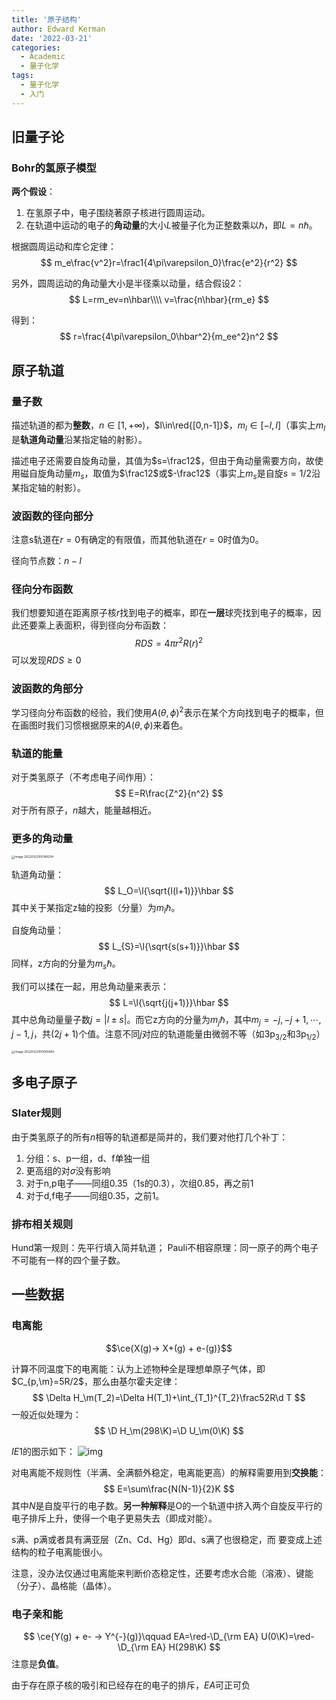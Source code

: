 ```yaml
---
title: '原子结构'
author: Edward Kerman
date: '2022-03-21'
categories:
  - Academic
  - 量子化学
tags:
  - 量子化学
  - 入门
---
```

<!-- \(
  \def\d{{\mathrm d}}
	\def\B{{\mathrm B}}
	\def\A{{\mathrm A}}
	\def\m{{\mathrm m}}
	\def\align #1{{\begin{align*} #1 \end{align*}}}
	\def\f #1#2{{\frac{\partial  #1}{\partial  #2}}}
	\def\l #1{{\left( #1\right)}}
	\def\red #1{{\color{red}{ #1}}}
	\def\green #1{{\color{green}{ #1}}}
	\def\blue #1{{\color{blue}{ #1}}}
	\def\bm #1{{\boldsymbol{ #1}}}
\) -->
## 旧量子论

### Bohr的氢原子模型

**两个假设**：
1. 在氢原子中，电子围绕著原子核进行圆周运动。
2. 在轨道中运动的电子的**角动量**的大小$L$被量子化为正整数乘以$\hbar$，即$L=n\hbar$。

根据圆周运动和库仑定律：
$$
m_e\frac{v^2}r=\frac1{4\pi\varepsilon_0}\frac{e^2}{r^2}
$$

另外，圆周运动的角动量大小是半径乘以动量，结合假设2：
$$
L=rm_ev=n\hbar\\\\
v=\frac{n\hbar}{rm_e}
$$

得到：
$$
r=\frac{4\pi\varepsilon_0\hbar^2}{m_ee^2}n^2
$$

## 原子轨道

### 量子数

描述轨道的都为**整数**，$n\in[1,+\infty)$，$l\in\red{[0,n-1]}$，$m_l\in[-l,l]$（事实上$m_l$是**轨道角动量**沿某指定轴的射影）。

描述电子还需要自旋角动量，其值为$s=\frac12$，但由于角动量需要方向，故使用磁自旋角动量$m_s$，取值为$\frac12$或$-\frac12$（事实上$m_s$是自旋$s=1/2$沿某指定轴的射影）。

### 波函数的径向部分

注意s轨道在$r=0$有确定的有限值，而其他轨道在$r=0$时值为0。

径向节点数：$n-l$

### 径向分布函数

我们想要知道在距离原子核$r$找到电子的概率，即在**一层**球壳找到电子的概率，因此还要乘上表面积，得到径向分布函数：
$$
RDS=4\pi r^2R(r)^2
$$
可以发现$RDS\ge0$

### 波函数的角部分

学习径向分布函数的经验，我们使用$A(\theta,\phi)^2$表示在某个方向找到电子的概率，但在画图时我们习惯根据原来的$A(\theta,\phi)$来着色。

### 轨道的能量

对于类氢原子（不考虑电子间作用）：
$$
E=R\frac{Z^2}{n^2}
$$
对于所有原子，$n$越大，能量越相近。

### 更多的角动量

<img src="https://image.baidu.com/search/down?url=https://tva1.sinaimg.cn/large/e6c9d24ely1h0ifiprwxtj20d80fiaam.jpg" alt="image-20220322100146204" style="zoom:33%;" />

轨道角动量：
$$
L_O=\l{\sqrt{l(l+1)}}\hbar
$$
其中关于某指定z轴的投影（分量）为$m_l\hbar$。

自旋角动量：
$$
L_{S}=\l{\sqrt{s(s+1)}}\hbar
$$
同样，z方向的分量为$m_s\hbar$。

我们可以揉在一起，用总角动量来表示：
$$
L=\l{\sqrt{j(j+1)}}\hbar
$$
其中总角动量量子数$j=|l\pm s|$。而它z方向的分量为$m_j\hbar$，其中$m_j=-j,-j+1,\cdots,j-1,j$，共$(2j+1)$个值。注意不同$j$对应的轨道能量由微弱不等（如$3\mathrm p_{3/2}$和$3\mathrm p_{1/2}$）

<img src="https://image.baidu.com/search/down?url=https://tva1.sinaimg.cn/large/e6c9d24ely1h0ifhpwth1j20nu0uagn4.jpg" alt="image-20220322100045684" style="zoom:33%;" />

## 多电子原子

### Slater规则

由于类氢原子的所有$n$相等的轨道都是简并的，我们要对他打几个补丁：

1. 分组：s、p一组，d、f单独一组
2. 更高组的对$\sigma$没有影响
3. 对于n,p电子——同组0.35（1s的0.3），次组0.85，再之前1
4. 对于d,f电子——同组0.35，之前1。

### 排布相关规则

Hund第一规则：先平行填入简并轨道；
Pauli不相容原理：同一原子的两个电子不可能有一样的四个量子数。

## 一些数据

### 电离能

$$\ce{X(g)-> X+(g) + e-(g)}$$

计算不同温度下的电离能：认为上述物种全是理想单原子气体，即$C_{p,\m}=5R/2$，那么由基尔霍夫定律：
$$
\Delta H_\m(T_2)=\Delta H(T_1)+\int_{T_1}^{T_2}\frac52R\d T
$$
一般近似处理为：
$$
\D H_\m(298\K)=\D U_\m(0\K)
$$

$IE1$的图示如下：
![img](https://image.baidu.com/search/down?url=https://tva1.sinaimg.cn/large/e6c9d24ely1h0ihgisfp4j21mv0sejvg.jpg)

对电离能不规则性（半满、全满额外稳定，电离能更高）的解释需要用到**交换能**：
$$
E=\sum\frac{N(N-1)}{2}K
$$
其中$N$是自旋平行的电子数。**另一种解释**是O的一个轨道中挤入两个自旋反平行的电子排斥上升，使得一个电子更易失去（即成对能）。

s满、p满或者具有满亚层（Zn、Cd、Hg）即d、s满了也很稳定，而
要变成上述结构的粒子电离能很小。

注意，没办法仅通过电离能来判断价态稳定性，还要考虑水合能（溶液）、键能（分子）、晶格能（晶体）。

### 电子亲和能

$$
\ce{Y(g) + e- -> Y^{-}(g)}\qquad EA=\red-\D_{\rm EA} U(0\K)=\red-\D_{\rm EA} H(298\K)
$$
注意是<strong>负值</strong>。

由于存在原子核的吸引和已经存在的电子的排斥，$EA$可正可负
